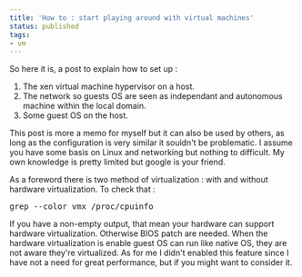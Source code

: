 ```yaml
---
title: 'How to : start playing around with virtual machines'
status: published
tags:
- vm
---
```


So here it is, a post to explain how to set up :
<ol>
	<li>The xen virtual machine hypervisor on a host.</li>
	<li>The network so guests OS are seen as independant and autonomous machine within the local domain.</li>
	<li>Some guest OS on the host.</li>
</ol>
This post is more a memo for myself but it can also be used by others, as long as the configuration is very similar it souldn't be problematic.

<!--more-->I assume you have some basis on Linux and networking but nothing to difficult. My own knowledge is pretty limited but google is your friend.

As a foreword there is two method of virtualization : with and without hardware virtualization. To check that :
<pre class="brush:shell">grep --color vmx /proc/cpuinfo</pre>
If you have a non-empty output, that mean your hardware can support hardware virtualization. Otherwise BIOS patch are needed. When the hardware virtualization is enable guest OS can run like native OS, they are not aware they're virtualized. As for me I didn't enabled this feature since I have not a need for great performance, but if you might want to consider it.